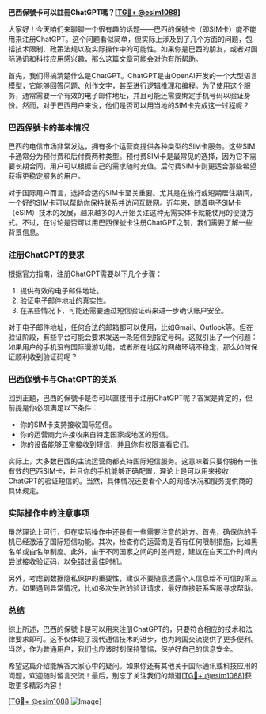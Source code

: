 **巴西保號卡可以註冊ChatGPT嗎？[[TG💪+ @esim1088](https://t.me/s/esim1088)]**

大家好！今天咱们来聊聊一个很有趣的话题——巴西的保號卡（即SIM卡）能不能用来注册ChatGPT。这个问题看似简单，但实际上涉及到了几个方面的问题，包括技术限制、政策法规以及实际操作中的可能性。如果你是巴西的朋友，或者对国际通讯和科技应用感兴趣，那么这篇文章可能会对你有所帮助。

首先，我们得搞清楚什么是ChatGPT。ChatGPT是由OpenAI开发的一个大型语言模型，它能够回答问题、创作文字，甚至进行逻辑推理和编程。为了使用这个服务，通常需要一个有效的电子邮件地址，并且可能还需要绑定手机号码以验证身份。然而，对于巴西用户来说，他们是否可以用当地的SIM卡完成这一过程呢？

### 巴西保號卡的基本情况

巴西的电信市场非常发达，拥有多个运营商提供各种类型的SIM卡服务。这些SIM卡通常分为预付费和后付费两种类型。预付费SIM卡是最常见的选择，因为它不需要长期合同，用户可以根据自己的需求随时充值。后付费SIM卡则更适合那些希望获得更稳定服务的用户。

对于国际用户而言，选择合适的SIM卡至关重要。尤其是在旅行或短期居住期间，一个好的SIM卡可以帮助你保持联系并访问互联网。近年来，随着电子SIM卡（eSIM）技术的发展，越来越多的人开始关注这种无需实体卡就能使用的便捷方式。不过，在讨论是否可以用巴西保號卡注册ChatGPT之前，我们需要了解一些背景信息。

### 注册ChatGPT的要求

根据官方指南，注册ChatGPT需要以下几个步骤：
1. 提供有效的电子邮件地址。
2. 验证电子邮件地址的真实性。
3. 在某些情况下，可能还需要通过短信验证码来进一步确认账户安全。

对于电子邮件地址，任何合法的邮箱都可以使用，比如Gmail、Outlook等。但在验证阶段，有些平台可能会要求发送一条短信到指定号码。这就引出了一个问题：如果用户的手机没有国际漫游功能，或者所在地区的网络环境不稳定，那么如何保证顺利收到验证码呢？

### 巴西保號卡与ChatGPT的关系

回到正题，巴西的保號卡是否可以直接用于注册ChatGPT呢？答案是肯定的，但前提是你必须满足以下条件：
- 你的SIM卡支持接收国际短信。
- 你的运营商允许接收来自特定国家或地区的短信。
- 你的设备能够正常接收到短信，并且你有权限查看它们。

实际上，大多数巴西的主流运营商都支持国际短信服务。这意味着只要你拥有一张有效的巴西SIM卡，并且你的手机能够正确配置，理论上是可以用来接收ChatGPT的验证短信的。当然，具体情况还要看个人的网络状况和服务提供商的具体规定。

### 实际操作中的注意事项

虽然理论上可行，但在实际操作中还是有一些需要注意的地方。首先，确保你的手机已经激活了国际短信功能。其次，检查你的运营商是否有任何限制措施，比如黑名单或白名单制度。此外，由于不同国家之间的时差问题，建议在白天工作时间内尝试接收验证码，以免错过最佳时机。

另外，考虑到数据隐私保护的重要性，建议不要随意透露个人信息给不可信的第三方。如果遇到异常情况，比如多次失败的验证请求，最好直接联系客服寻求帮助。

### 总结

综上所述，巴西的保號卡是可以用来注册ChatGPT的，只要符合相应的技术和法律要求即可。这不仅体现了现代通信技术的进步，也为跨国交流提供了更多便利。当然，作为普通用户，我们也应该时刻保持警惕，保护好自己的信息安全。

希望这篇介绍能解答大家心中的疑问。如果你还有其他关于国际通讯或科技应用的问题，欢迎随时留言交流！最后，别忘了关注我们的频道[[TG💪+ @esim1088](https://t.me/s/esim1088)]获取更多精彩内容！

[[TG💪+ @esim1088](https://t.me/s/esim1088) ![Image](https://i.postimg.cc/4NQfJmqS/Snipaste-2025-05-13-00-14-12.png)]